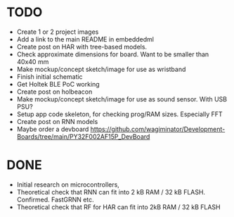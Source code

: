 
# TODO

- Create 1 or 2 project images
- Add a link to the main README in embeddedml
- Create post on HAR with tree-based models.
- Check approximate dimensions for board.
Want to be smaller than 40x40 mm
- Make mockup/concept sketch/image for use as wristband
- Finish initial schematic
- Get Holtek BLE PoC working
- Create post on holbeacon
- Make mockup/concept sketch/image for use as sound sensor. With USB PSU?
- Setup app code skeleton, for checking prog/RAM sizes. Especially FFT
- Create post on RNN models
- Maybe order a devboard
https://github.com/wagiminator/Development-Boards/tree/main/PY32F002AF15P_DevBoard

# DONE

- Initial research on microcontrollers,
- Theoretical check that RNN can fit into 2 kB RAM / 32 kB FLASH.
Confirmed. FastGRNN etc.
- Theoretical check that RF for HAR can fit into 2kB RAM / 32 kB FLASH
